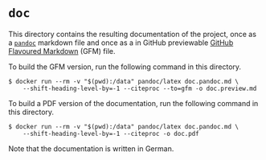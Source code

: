 # `doc`

This directory contains the resulting documentation of the project, once as
a [`pandoc`](https://pandoc.org/) markdown file and once as a in GitHub
previewable [GitHub Flavoured Markdown](https://github.github.com/gfm/) (GFM)
file.

To build the GFM version, run the following command in this directory.

```
$ docker run --rm -v "$(pwd):/data" pandoc/latex doc.pandoc.md \
    --shift-heading-level-by=-1 --citeproc --to=gfm -o doc.preview.md
```

To build a PDF version of the documentation, run the following command in this
directory.

```
$ docker run --rm -v "$(pwd):/data" pandoc/latex doc.pandoc.md \
    --shift-heading-level-by=-1 --citeproc -o doc.pdf
```

Note that the documentation is written in German.
